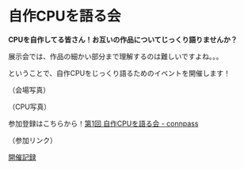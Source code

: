 # 自作CPUを語る会

**CPUを自作してる皆さん！お互いの作品についてじっくり語りませんか？**

展示会では、作品の細かい部分まで理解するのは難しいですよね。。。

ということで、自作CPUをじっくり語るためのイベントを開催します！

（会場写真）

（CPU写真）

参加登録はこちらから！[第1回 自作CPUを語る会 - connpass](https://connpass.com/event/278142/)

（参加リンク）

[開催記録](database/)

<!-- ## これまでの自作CPU会 -->
